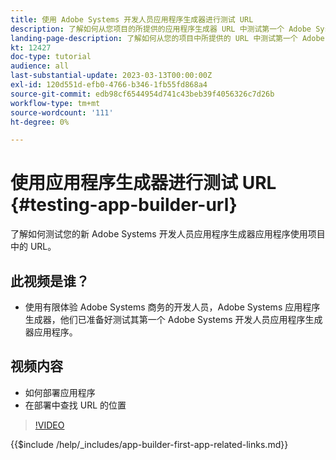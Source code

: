 ```yaml
---
title: 使用 Adobe Systems 开发人员应用程序生成器进行测试 URL
description: 了解如何从您项目的所提供的应用程序生成器 URL 中测试第一个 Adobe Systems 开发人员应用程序生成器应用程序。
landing-page-description: 了解如何从您的项目中所提供的 URL 中测试第一个 Adobe Systems 开发人员应用程序生成器应用程序。
kt: 12427
doc-type: tutorial
audience: all
last-substantial-update: 2023-03-13T00:00:00Z
exl-id: 120d551d-efb0-4766-b346-1fb55fd868a4
source-git-commit: edb98cf6544954d741c43beb39f4056326c7d26b
workflow-type: tm+mt
source-wordcount: '111'
ht-degree: 0%

---
```


# 使用应用程序生成器进行测试 URL {#testing-app-builder-url}

了解如何测试您的新 Adobe Systems 开发人员应用程序生成器应用程序使用项目中的 URL。

## 此视频是谁？

* 使用有限体验 Adobe Systems 商务的开发人员，Adobe Systems 应用程序生成器，他们已准备好测试其第一个 Adobe Systems 开发人员应用程序生成器应用程序。

## 视频内容

* 如何部署应用程序
* 在部署中查找 URL 的位置

>[!VIDEO](https://video.tv.adobe.com/v/3416664?quality=12&learn=on)

{{$include /help/_includes/app-builder-first-app-related-links.md}}
